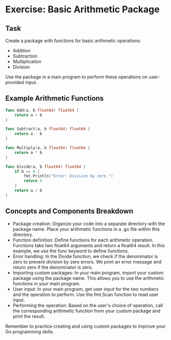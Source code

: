 # Exercise: Basic Arithmetic Package

## Task

Create a package with functions for basic arithmetic operations:

- Addition
- Subtraction
- Multiplication
- Division

Use the package in a main program to perform these operations on user-provided input.

## Example Arithmetic Functions

```go
func Add(a, b float64) float64 {
    return a + b
}

func Subtract(a, b float64) float64 {
    return a - b
}

func Multiply(a, b float64) float64 {
    return a * b
}

func Divide(a, b float64) float64 {
    if b == 0 {
        fmt.Println("Error: Division by zero.")
        return 0
    }
    return a / b
}
```

## Concepts and Components Breakdown

- Package creation: Organize your code into a separate directory with the package name. Place your arithmetic functions in a .go file within this directory.
- Function definition: Define functions for each arithmetic operation. Functions take two float64 arguments and return a float64 result. In this example, we use the func keyword to define functions.
- Error handling: In the Divide function, we check if the denominator is zero to prevent division by zero errors. We print an error message and return zero if the denominator is zero.
- Importing custom packages: In your main program, import your custom package using the package name. This allows you to use the arithmetic functions in your main program.
- User input: In your main program, get user input for the two numbers and the operation to perform. Use the fmt.Scan function to read user input.
- Performing the operation: Based on the user's choice of operation, call the corresponding arithmetic function from your custom package and print the result.

Remember to practice creating and using custom packages to improve your Go programming skills.